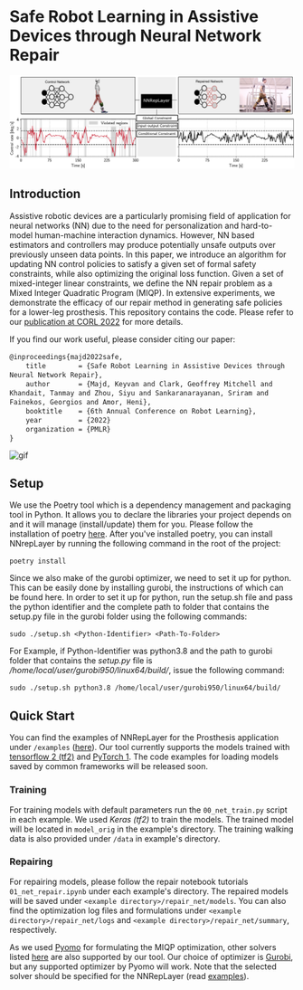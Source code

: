
# Safe Robot Learning in Assistive Devices through Neural Network Repair 
![teaser](teaser.png)

## Introduction
Assistive robotic devices are a particularly promising field of application for neural networks (NN) due to the need for personalization and hard-to-model human-machine interaction dynamics. However, NN based estimators and controllers may produce potentially unsafe outputs over previously unseen data points. In this paper, we introduce an algorithm for updating NN control policies to satisfy a given set of formal safety constraints, while also optimizing the original loss function. Given a set of mixed-integer linear constraints, we define the NN repair problem as a Mixed Integer Quadratic Program (MIQP). In extensive experiments, we demonstrate the efficacy of our repair method in generating safe policies for a lower-leg prosthesis. This repository contains the code. Please refer to our [publication at CORL 2022](https://openreview.net/pdf?id=X4228W0QpvN) for more details.

If you find our work useful, please consider citing our paper:
```
@inproceedings{majd2022safe,
    title        = {Safe Robot Learning in Assistive Devices through Neural Network Repair},
    author       = {Majd, Keyvan and Clark, Geoffrey Mitchell and Khandait, Tanmay and Zhou, Siyu and Sankaranarayanan, Sriram and Fainekos, Georgios and Amor, Heni},
    booktitle    = {6th Annual Conference on Robot Learning},
    year         = {2022}
    organization = {PMLR}
}
```

![gif](walking_gif.gif)

## Setup
We use the Poetry tool which is a dependency management and packaging tool in Python. It allows you to declare the libraries your project depends on and it will manage (install/update) them for you. Please follow the installation of poetry [here](https://python-poetry.org/docs/#installation). After you've installed poetry, you can install NNrepLayer by running the following command in the root of the project:

    poetry install

Since we also make of the gurobi optimizer, we need to set it up for python. This can be easily done by installing gurobi, the instructions of which can be found here. In order to set it up for python, run the setup.sh file and pass the python identifier and the complete path to folder that contains the setup.py file in the gurobi folder using the following commands:

    sudo ./setup.sh <Python-Identifier> <Path-To-Folder>

For Example, if Python-Identifier was python3.8 and the path to gurobi folder that contains the *setup.py* file is */home/local/user/gurobi950/linux64/build/*, issue the following command:

    sudo ./setup.sh python3.8 /home/local/user/gurobi950/linux64/build/

## Quick Start
You can find the examples of NNRepLayer for the Prosthesis application under `/examples` ([here](/examples)). 
Our tool currently supports the models trained with [tensorflow 2 (tf2)](https://www.tensorflow.org) and [PyTorch 1](https://pytorch.org). 
The code examples for loading models saved by common frameworks will be released soon. 

### Training 
For training models with default parameters run the `00_net_train.py` script in each example. 
We used *Keras (tf2)* to train the models. The trained model will be located in `model_orig` in the example's directory.
The training walking data is also provided under `/data` in example's directory.

### Repairing
For repairing models, please follow the repair notebook tutorials `01_net_repair.ipynb` under each example's directory. The repaired models will be saved under `<example directory>/repair_net/models`. You can also find the optimization log files and formulations under `<example directory>/repair_net/logs` and `<example directory>/repair_net/summary`, respectively.

As we used [Pyomo](http://www.pyomo.org) for formulating the MIQP optimization, other solvers listed [here](https://pyomo.readthedocs.io/en/stable/solving_pyomo_models.html#supported-solvers) are also supported by our tool. Our choice of optimizer is [Gurobi](http://www.gurobi.com), but any supported optimizer by Pyomo will work. Note that the selected solver should be specified for the NNRepLayer (read [examples](/examples)).
